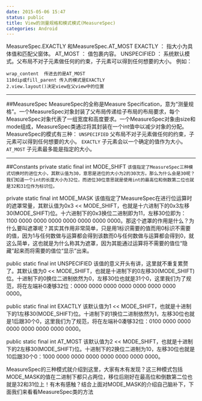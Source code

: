 ```yaml
---
date: 2015-05-06 15:47
status: public
title: View的测量规格和模式模式(MeasureSpec)
categories: Android
---
```


MeasureSpec.EXACTLY 和MeasureSpec.AT_MOST
EXACTLY ： 指大小为具体值和匹配父窗体。
AT_MOST ： 值包裹内容。
UNSPECIFIED ： 系统默认模式。父布局不对子元素做任何的约束，子元素可以得到任何想要的大小。
例如：
```
wrap_content  传进去的是AT_MOST
110dip或fill_parent 传入的模式是EXACTLY
2.view.layout()决定view在父view中的位置
```

------------------------------------------------------------------------
##MeasureSpec
MeasureSpec的全称是Measure Specification，意为“测量规格”。一个MeasureSpec对象封装了父布局传递给子布局的布局要求，每个MeasureSpec对象代表了一组宽度和高度要求。一个MeasureSpec对象由size和mode组成，MeasureSpec类通过将其封装在一个int值中以减少对象的分配。MeasureSpec的模式有三种：
`UNSPECIFIED`
父布局不对子元素做任何的约束，子元素可以得到任何想要的大小。
`EXACTLY`
子元素会以一个确定的值作为大小。
`AT_MOST`
子元素最多能是指定的大小。

-------------------------------------------------------------------------
##Constants
private static final int MODE_SHIFT
`该值指定了MeasureSpec三种模式切换时的进位大小，其默认值为30，意思是进位的大小为2的30次方。那么为什么会是30呢？我们知道一个int的长度大小为32位，而进位30位意思就是使用int的最高位和倒数第二位也就是32和31位作为标识位。`

private static final int MODE_MASK
该值指定了MeasureSpec在进行位运算时的遮罩常量，其默认值为0x3 << MODE_SHIFT，也就是十六进制下的0x3左移30(MODE_SHIFT)位。十六进制下的0x3换位二进制即为11，左移30位即为：1100 0000 0000 0000 0000 0000 0000 0000。那这个遮罩的作用是什么？为什么要叫遮罩呢？其实其作用非常简单，只是用1标识需要的值而用0标识不需要的值，因为1与任何数做与运算都会得到该数而0与任何数做与运算都会得到0，就这么简单，这也就是为什么称其为遮罩，因为其能通过运算将不需要的值位“隐藏”起来而将需要的值位“显示”出来。

public static final int UNSPECIFIED
该值的意义开头有讲，这里就不重复累赘了。其默认值为0 << MODE_SHIFT，也就是十进制下的0左移30(MODE_SHIFT)位。十进制下的0换位二进制依然为0，左移30位也就是31个0，这里我们为了规范，将在左端补0凑够32位：0000 0000 0000 0000 0000 0000 0000 0000。

public static final int EXACTLY
该默认值为1 << MODE_SHIFT，也就是十进制下的1左移30(MODE_SHIFT)位。十进制下的1换位二进制依然为1，左移30位也就是1后跟30个0，这里我们为了规范，将在左端补0凑够32位：0100 0000 0000 0000 0000 0000 0000 0000。

public static final int AT_MOST
该默认值为2 << MODE_SHIFT，也就是十进制下的2左移30(MODE_SHIFT)位。十进制下的2换位二进制为10，左移30位也就是10后跟30个0：1000 0000 0000 0000 0000 0000 0000 0000。

MeasureSpec的三种模式就介绍到这里，大家有木有发现？这三种模式包括MODE_MASK的值在二进制下都只占两位，移位后刚好在最高位和倒数第二位也就是32和31位上！有木有感触？结合上面对MODE_MASK的介绍自己脑补下，下面我们来看看MeasureSpec类的方法